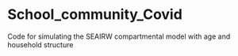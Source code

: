 # School_community_Covid
Code for simulating the SEAIRW compartmental model with age and household structure
